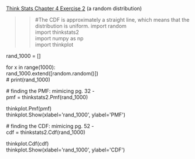 [Think Stats Chapter 4 Exercise 2](http://greenteapress.com/thinkstats2/html/thinkstats2005.html#toc41) (a random distribution)

>> \#The CDF is approximately a straight line, which means that the distribution is uniform.
import random  
import thinkstats2  
import numpy as np  
import thinkplot  


rand_1000 = []  

for x in range(1000):   
    rand_1000.extend([random.random()])  
\# print(rand_1000)  

\# finding the PMF: mimicing pg. 32 -   
pmf = thinkstats2.Pmf(rand_1000)  

thinkplot.Pmf(pmf)  
thinkplot.Show(xlabel='rand_1000', ylabel='PMF')  


\# finding the CDF: mimicing pg. 52 -   
cdf = thinkstats2.Cdf(rand_1000)  

thinkplot.Cdf(cdf)  
thinkplot.Show(xlabel='rand_1000', ylabel='CDF')  
